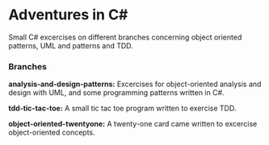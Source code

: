 # Adventures in C#

Small C# excercises on different branches concerning object oriented patterns, UML and patterns and TDD.

### Branches

**analysis-and-design-patterns:** Excercises for object-oriented analysis and design with UML, and some programming patterns written in C#.

**tdd-tic-tac-toe:** A small tic tac toe program written to exercise TDD.

**object-oriented-twentyone:** A twenty-one card came written to excercise object-oriented concepts.

